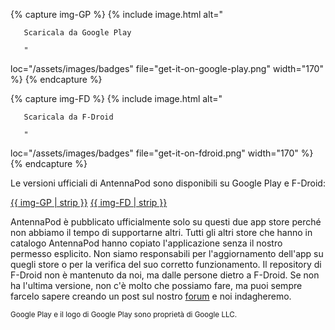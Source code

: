 {% capture img-GP %} {% include image.html alt="

       Scaricala da Google Play

       "

loc="/assets/images/badges" file="get-it-on-google-play.png" width="170" %} {%
endcapture %}

{% capture img-FD %} {% include image.html alt="

       Scaricala da F-Droid

       "

loc="/assets/images/badges" file="get-it-on-fdroid.png" width="170" %} {%
endcapture %}

Le versioni ufficiali di AntennaPod sono disponibili su Google Play e F-Droid:

[{{ img-GP | strip }}](https://play.google.com/store/apps/details?id=de.danoeh.antennapod)
[{{ img-FD | strip }}](https://f-droid.org/packages/de.danoeh.antennapod/)

AntennaPod è pubblicato ufficialmente solo su questi due app store perché non
abbiamo il tempo di supportarne altri. Tutti gli altri store che hanno in
catalogo AntennaPod hanno copiato l'applicazione senza il nostro permesso
esplicito. Non siamo responsabili per l'aggiornamento dell'app su quegli store o
per la verifica del suo corretto funzionamento. Il repository di F-Droid non è
mantenuto da noi, ma dalle persone dietro a F-Droid. Se non ha l'ultima
versione, non c'è molto che possiamo fare, ma puoi sempre farcelo sapere creando
un post sul nostro [forum](https://forum.antennapod.org/) e noi indagheremo.

<small>Google Play e il logo di Google Play sono proprietà di Google LLC.</small>
